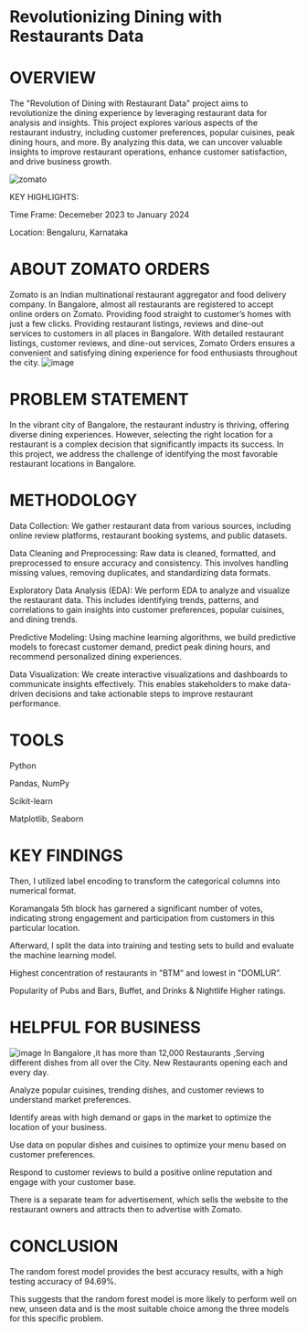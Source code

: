 # Revolutionizing Dining with Restaurants Data

# OVERVIEW

The "Revolution of Dining with Restaurant Data" project aims to revolutionize the dining experience by leveraging restaurant data for analysis and insights. This project explores various aspects of the restaurant industry, including customer preferences, popular cuisines, peak dining hours, and more. By analyzing this data, we can uncover valuable insights to improve restaurant operations, enhance customer satisfaction, and drive business growth. 

![zomato](https://github.com/Lathishkumar20/Resume_Projects/assets/142078468/5023c6de-02c0-4ea0-afa5-4a36f1606142)

KEY HIGHLIGHTS:

Time Frame: Decemeber 2023 to  January 2024

Location: Bengaluru, Karnataka

# ABOUT ZOMATO ORDERS
 Zomato is an Indian multinational restaurant aggregator and food delivery company.
 In Bangalore, almost all restaurants are registered to accept online orders on Zomato.
 Providing food straight to customer’s homes with just a few clicks.
 Providing restaurant listings, reviews and dine-out services to customers in all places in  Bangalore.
 With detailed restaurant listings, customer reviews, and dine-out services, Zomato Orders ensures a convenient and satisfying dining experience for food 
 enthusiasts throughout the city.
 ![image](https://github.com/Lathishkumar20/Resume_Projects/assets/142078468/11f2b924-1335-453e-b4cc-8d872188cedd)
 # PROBLEM STATEMENT
 In the vibrant city of Bangalore, the restaurant industry is thriving, offering diverse dining experiences. However, selecting the right location for a 
 restaurant is a complex decision that significantly impacts its success. In this project, we address the challenge of identifying the most favorable restaurant 
 locations in Bangalore.

 # METHODOLOGY
 Data Collection: We gather restaurant data from various sources, including online review platforms, restaurant booking systems, and public datasets.

 Data Cleaning and Preprocessing: Raw data is cleaned, formatted, and preprocessed to ensure accuracy and consistency. This involves handling missing values, 
 removing duplicates, and standardizing data formats.

 Exploratory Data Analysis (EDA): We perform EDA to analyze and visualize the restaurant data. This includes identifying trends, patterns, and correlations to 
 gain insights into customer preferences, popular cuisines, and dining trends.

 Predictive Modeling: Using machine learning algorithms, we build predictive models to forecast customer demand, predict peak dining hours, and recommend 
 personalized dining experiences.

 Data Visualization: We create interactive visualizations and dashboards to communicate insights effectively. This enables stakeholders to make data-driven 
 decisions and take actionable steps to improve restaurant performance.

 # TOOLS
 Python 
 
 Pandas, NumPy
 
 Scikit-learn
 
 Matplotlib, Seaborn

 # KEY FINDINGS
 Then, I utilized label encoding to transform the categorical columns into numerical format.
 
 Koramangala 5th block has garnered a significant number of votes, indicating strong engagement and participation from customers in this  particular location.
 
 Afterward, I split the data into training and testing sets to build and evaluate the machine learning model. 
 
 Highest concentration of restaurants in "BTM“ and lowest in "DOMLUR”.
  
 Popularity of Pubs and Bars, Buffet, and Drinks & Nightlife Higher ratings.

 # HELPFUL FOR BUSINESS

 ![image](https://github.com/Lathishkumar20/Resume_Projects/assets/142078468/cdc9c199-f6e2-4dee-9bd1-8e82d6deb908)
 In Bangalore ,it has more than 12,000 Restaurants ,Serving different dishes from all over the City. New Restaurants opening each and every day.
 
 Analyze popular cuisines, trending dishes, and customer reviews to understand market preferences.
 
 Identify areas with high demand or gaps in the market to optimize the location of your business.
 
 Use data on popular dishes and cuisines to optimize your menu based on customer preferences.
 
 Respond to customer reviews to build a positive online reputation and engage with your customer base.
 
 There is a separate team for advertisement, which sells the website to the restaurant owners and attracts then to advertise with Zomato.

 # CONCLUSION

 The random forest model provides the best accuracy results, with a high testing accuracy of 94.69%. 
 
 This suggests that the random forest model is more likely to perform well on new, unseen data and is the most suitable choice among the three models for this specific problem.








 

















